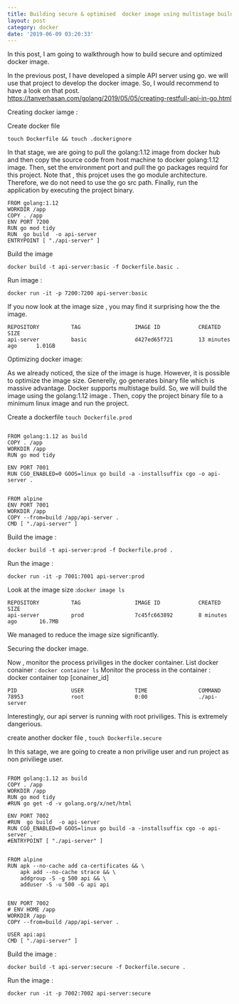 ```yaml
---
title: Building secure & optimised  docker image using multistage build
layout: post
category: docker
date: '2019-06-09 03:20:33'
---
```


In this post, I am going to walkthrough how to build secure and optimized docker image. 

In the previous post, I have developed a simple API server using go. we will use that project to develop the docker image.  So, I would recommend to have a look on that post.
https://tanverhasan.com/golang/2019/05/05/creating-restfull-api-in-go.html

Creating docker iamge :

Create docker file 

```
touch Dockerfile && touch .dockerignore

```

In that stage, we are going to pull the golang:1.12 image from docker hub and then copy the source code from host machine to docker golang:1.12 image. Then,  set the environment port and pull the go packages requird for this project. Note that , this projcet uses the go module architecture. Therefore, we do not need to use the go src path. Finally, run the application by executing the project binary. 

```
FROM golang:1.12
WORKDIR /app
COPY . /app
ENV PORT 7200
RUN go mod tidy
RUN  go build  -o api-server
ENTRYPOINT [ "./api-server" ]
```

Build the image 
```
docker build -t api-server:basic -f Dockerfile.basic . 
```
Run image :
```
docker run -it -p 7200:7200 api-server:basic 
```

If you now look at the image size , you may find it surprising how the the image.

```
REPOSITORY          TAG                 IMAGE ID            CREATED             SIZE
api-server          basic               d427ed65f721        13 minutes ago      1.01GB
```

Optimizing docker image: 

As we already noticed, the size of the image is huge. However, it is possible to optimize the image size. Generelly, go generates binary file which is massive advantage. Docker supports multistage build. So, we will  build the image using the golang:1.12 image . Then, copy the project binary file to a minimum linux image and run the project. 

Create a dockerfile `touch Dockerfile.prod`

```

FROM golang:1.12 as build
COPY . /app
WORKDIR /app
RUN go mod tidy

ENV PORT 7001
RUN CGO_ENABLED=0 GOOS=linux go build -a -installsuffix cgo -o api-server .


FROM alpine 
ENV PORT 7001
WORKDIR /app
COPY --from=build /app/api-server .
CMD [ "./api-server" ]
```

Build the image : 

```
docker build -t api-server:prod -f Dockerfile.prod . 
```

Run the image :
```
docker run -it -p 7001:7001 api-server:prod 
```
Look at the image size :` docker image ls `
```
REPOSITORY          TAG                 IMAGE ID            CREATED             SIZE
api-server          prod                7c45fc663892        8 minutes ago       16.7MB
```
We managed to reduce the image size significantly. 

Securing the docker image. 

Now , monitor the process priviliges in the docker container. 
List docker conainer : `docker container ls`
Monitor the process in the container : docker container top [conainer_id]

```
PID                 USER                TIME                COMMAND
78953               root                0:00                ./api-server
```
Interestingly, our api server is running with root priviliges. This is extremely dangerious. 

create another docker file , `touch Dockerfile.secure`

In this satage, we are going to create a non privilige user and run project as non priviliege user. 
```

FROM golang:1.12 as build
COPY . /app
WORKDIR /app
RUN go mod tidy
#RUN go get -d -v golang.org/x/net/html  

ENV PORT 7002
#RUN  go build  -o api-server
RUN CGO_ENABLED=0 GOOS=linux go build -a -installsuffix cgo -o api-server .
#ENTRYPOINT [ "./api-server" ]


FROM alpine 
RUN apk --no-cache add ca-certificates && \
    apk add --no-cache strace && \
    addgroup -S -g 500 api && \
    adduser -S -u 500 -G api api 

    
ENV PORT 7002
# ENV HOME /app
WORKDIR /app
COPY --from=build /app/api-server .

USER api:api
CMD [ "./api-server" ]
```

Build the image : 

```
docker build -t api-server:secure -f Dockerfile.secure . 
```

Run the image :
```
docker run -it -p 7002:7002 api-server:secure 
```